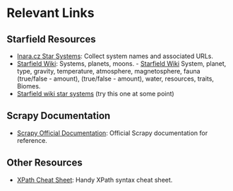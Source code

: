 # Relevant Links

## Starfield Resources
- [Inara.cz Star Systems](https://inara.cz/starfield/starsystems-list/): Collect system names and associated URLs.
- [Starfield Wiki](https://starfieldwiki.net/wiki/Starfield:Star_Systems): Systems, planets, moons. - [Starfield Wiki](https://starfieldwiki.net/wiki/Starfield:Al-Battani_System) System, planet, type, gravity, temperature, atmosphere, magnetosphere, fauna (true/false - amount), (true/false - amount), water, resources, traits, Biomes.
- [Starfield wiki star systems](https://starfieldwiki.net/wiki/Starfield:Star_Systems) (try this one at some point)

## Scrapy Documentation
- [Scrapy Official Documentation](https://docs.scrapy.org/en/latest/): Official Scrapy documentation for reference.

## Other Resources
- [XPath Cheat Sheet](https://devhints.io/xpath): Handy XPath syntax cheat sheet.
